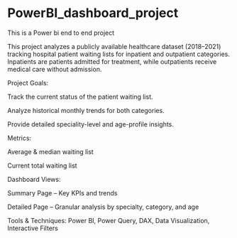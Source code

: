 # PowerBI_dashboard_project
This is a Power bi end to end project

This project analyzes a publicly available healthcare dataset (2018–2021) tracking hospital patient waiting lists for inpatient and outpatient categories. Inpatients are patients admitted for treatment, while outpatients receive medical care without admission.

Project Goals:

Track the current status of the patient waiting list.

Analyze historical monthly trends for both categories.

Provide detailed speciality-level and age-profile insights.

Metrics:

Average & median waiting list

Current total waiting list

Dashboard Views:

Summary Page – Key KPIs and trends

Detailed Page – Granular analysis by specialty, category, and age

Tools & Techniques: Power BI, Power Query, DAX, Data Visualization, Interactive Filters
